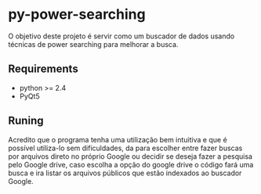 # py-power-searching
O objetivo deste projeto é servir como um buscador de dados usando técnicas de power searching para melhorar a busca.

Requirements
------------
* python >= 2.4
* PyQt5

Runing
------------
Acredito que o programa tenha uma utilização bem intuitiva e que é possível utiliza-lo sem dificuldades, da para escolher entre fazer buscas por arquivos direto no próprio Google ou decidir se deseja fazer a pesquisa pelo Google drive, caso escolha a opção do google drive o código fará uma busca e ira listar os arquivos públicos que estão indexados ao buscador Google.
